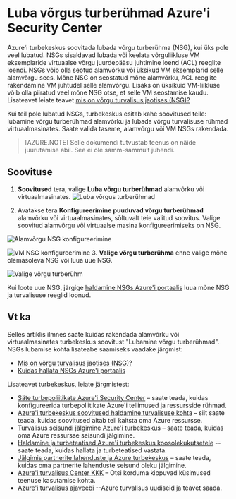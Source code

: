 <properties
   pageTitle="Luba võrgus turberühmad Azure'i Security Center | Microsoft Azure'i"
   description="Selle dokumendi näidatakse, kuidas rakendada Azure'i turbekeskus soovitust **Lubada võrgu turberühmad**."
   services="security-center"
   documentationCenter="na"
   authors="TerryLanfear"
   manager="MBaldwin"
   editor=""/>

<tags
   ms.service="security-center"
   ms.devlang="na"
   ms.topic="article"
   ms.tgt_pltfrm="na"
   ms.workload="na"
   ms.date="07/29/2016"
   ms.author="terrylan"/>

# <a name="enable-network-security-groups-in-azure-security-center"></a>Luba võrgus turberühmad Azure'i Security Center

Azure'i turbekeskus soovitada lubada võrgu turberühma (NSG), kui üks pole veel lubatud. NSGs sisaldavad lubada või keelata võrguliikluse VM eksemplaride virtuaalse võrgu juurdepääsu juhtimine loend (ACL) reeglite loendi. NSGs võib olla seotud alamvõrku või üksikud VM eksemplarid selle alamvõrgu sees. Mõne NSG on seostatud mõne alamvõrku, ACL reeglite rakendamine VM juhtudel selle alamvõrgu. Lisaks on üksikuid VM-liikluse võib olla piiratud veel mõne NSG otse, et selle VM seostamise kaudu. Lisateavet leiate teavet [mis on võrgu turvalisus jaotises (NSG)?](../virtual-network/virtual-networks-nsg.md)

Kui teil pole lubatud NSGs, turbekeskus esitab kahe soovitused teile: lubamine võrgu turberühmad alamvõrku ja lubada võrgu turvalisuse rühmad virtuaalmasinates. Saate valida taseme, alamvõrgu või VM NSGs rakendada.


> [AZURE.NOTE] Selle dokumendi tutvustab teenus on näide juurutamise abil.  See ei ole samm-sammult juhendi.

## <a name="implement-the-recommendation"></a>Soovituse

1. **Soovitused** tera, valige **Luba võrgu turberühmad** alamvõrku või virtuaalmasinates.
![Luba võrgus turberühmad][1]

2. Avatakse tera **Konfigureerimine puuduvad võrgu turberühmad** alamvõrku või virtuaalmasinates, sõltuvalt teie valitud soovitus. Valige soovitud alamvõrgu või virtuaalse masina konfigureerimiseks on NSG.

  ![Alamvõrgu NSG konfigureerimine][2]

  ![VM NSG konfigureerimine][3]
3. **Valige võrgu turberühma** enne valige mõne olemasoleva NSG või luua uue NSG.

  ![Valige võrgu turberühm][4]

Kui loote uue NSG, järgige [haldamine NSGs Azure'i portaalis](../virtual-network/virtual-networks-create-nsg-arm-pportal.md) luua mõne NSG ja turvalisuse reeglid loonud.

## <a name="see-also"></a>Vt ka

Selles artiklis ilmnes saate kuidas rakendada alamvõrku või virtuaalmasinates turbekeskus soovitust "Lubamine võrgu turberühmad". NSGs lubamise kohta lisateabe saamiseks vaadake järgmist:

- [Mis on võrgu turvalisus jaotises (NSG)?](../virtual-network/virtual-networks-nsg.md)
- [Kuidas hallata NSGs Azure'i portaalis](../virtual-network/virtual-networks-create-nsg-arm-pportal.md)

Lisateavet turbekeskus, leiate järgmistest:

- [Säte turbepoliitikate Azure'i Security Center](security-center-policies.md) – saate teada, kuidas konfigureerida turbepoliitikate Azure'i tellimused ja ressursside rühmad.
- [Azure'i turbekeskus soovitused haldamine turvalisuse kohta](security-center-recommendations.md) – siit saate teada, kuidas soovitused aitab teil kaitsta oma Azure ressursse.
- [Turvalisus seisundi jälgimine Azure'i turbekeskus](security-center-monitoring.md) – saate teada, kuidas oma Azure ressursse seisundi jälgimine.
- [Haldamine ja turbeteatised Azure'i turbekeskus koosolekukutsetele](security-center-managing-and-responding-alerts.md) --saate teada, kuidas hallata ja turbeteatised vastata.
- [Jälgimis partnerite lahenduste ja Azure turbekeskus](security-center-partner-solutions.md) – saate teada, kuidas oma partnerite lahenduste seisund oleku jälgimine.
- [Azure'i turvalisus Center KKK](security-center-faq.md) – Otsi korduma kippuvad küsimused teenuse kasutamise kohta.
- [Azure'i turvalisus ajaveebi](http://blogs.msdn.com/b/azuresecurity/) --Azure turvalisus uudiseid ja teavet saada.

<!--Image references-->
[1]: ./media/security-center-enable-nsg/enable-nsg.png
[2]:./media/security-center-enable-nsg/configure-nsg-for-subnet.png
[3]: ./media/security-center-enable-nsg/configure-nsg-for-vm.png
[4]: ./media/security-center-enable-nsg/choose-nsg.png
